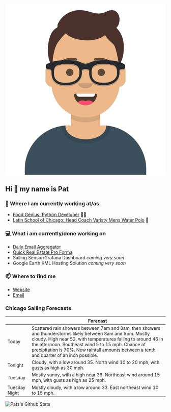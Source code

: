 [![Social banner for p-j-falconer](https://raw.githubusercontent.com/P-J-FALCONER/P-J-FALCONER/master/assets/avataaars.svg)](https://patfalconer.com/)
## Hi :wave: my name is Pat

### 💼 Where I am currently working at/as
- [Food Genius: Python Developer](https://getfoodgenius.com/) 🍔🐍
- [Latin School of Chicago: Head Coach Varisty Mens Water Polo](https://www.latinschool.org/) 🤽


### 💻 What i am currently/done working on
 - [Daily Email Aggregator](https://github.com/P-J-FALCONER/dott_daily_mail)
 - [Quick Real Estate Pro Forma](https://github.com/P-J-FALCONER/henry)
 - Sailing Sensor/Grafana Dashboard *coming very soon*
 - Google Earth KML Hosting Solution *coming very soon*

### 📫 Where to find me
 - [Website](https://patfalconer.com/)
 - [Email](mailto:patrick.j.falconer@gmail.com)


### Chicago Sailing Forecasts
|   | Forecast  |
|---|---|
| Today | Scattered rain showers between 7am and 8am, then showers and thunderstorms likely between 8am and 5pm. Mostly cloudy. High near 52, with temperatures falling to around 46 in the afternoon. Southeast wind 5 to 15 mph. Chance of precipitation is 70%. New rainfall amounts between a tenth and quarter of an inch possible. |
| Tonight | Cloudy, with a low around 35. North wind 10 to 20 mph, with gusts as high as 30 mph. |
| Tuesday | Mostly sunny, with a high near 38. Northeast wind around 15 mph, with gusts as high as 25 mph. |
| Tuesday Night | Mostly cloudy, with a low around 33. East northeast wind 10 to 15 mph. |

![Pats's Github Stats](https://github-readme-stats.vercel.app/api?username=p-j-falconer&show_icons=true&theme=radical)
